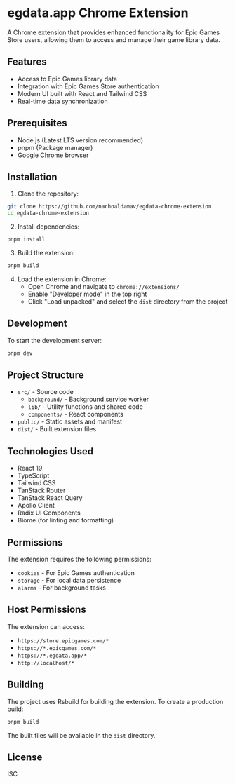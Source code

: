 # egdata.app Chrome Extension

A Chrome extension that provides enhanced functionality for Epic Games Store users, allowing them to access and manage their game library data.

## Features

- Access to Epic Games library data
- Integration with Epic Games Store authentication
- Modern UI built with React and Tailwind CSS
- Real-time data synchronization

## Prerequisites

- Node.js (Latest LTS version recommended)
- pnpm (Package manager)
- Google Chrome browser

## Installation

1. Clone the repository:
```bash
git clone https://github.com/nachoaldamav/egdata-chrome-extension
cd egdata-chrome-extension
```

2. Install dependencies:
```bash
pnpm install
```

3. Build the extension:
```bash
pnpm build
```

4. Load the extension in Chrome:
   - Open Chrome and navigate to `chrome://extensions/`
   - Enable "Developer mode" in the top right
   - Click "Load unpacked" and select the `dist` directory from the project

## Development

To start the development server:

```bash
pnpm dev
```

## Project Structure

- `src/` - Source code
  - `background/` - Background service worker
  - `lib/` - Utility functions and shared code
  - `components/` - React components
- `public/` - Static assets and manifest
- `dist/` - Built extension files

## Technologies Used

- React 19
- TypeScript
- Tailwind CSS
- TanStack Router
- TanStack React Query
- Apollo Client
- Radix UI Components
- Biome (for linting and formatting)

## Permissions

The extension requires the following permissions:
- `cookies` - For Epic Games authentication
- `storage` - For local data persistence
- `alarms` - For background tasks

## Host Permissions

The extension can access:
- `https://store.epicgames.com/*`
- `https://*.epicgames.com/*`
- `https://*.egdata.app/*`
- `http://localhost/*`

## Building

The project uses Rsbuild for building the extension. To create a production build:

```bash
pnpm build
```

The built files will be available in the `dist` directory.

## License

ISC